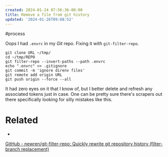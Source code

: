 ```yaml
---
created: 2024-01-24 07:56:36-08:00
title: Remove a file from git history
updated: '2024-01-26T09:08:52'
---
```


\#process

Oops I had `.envrc` in my *Git* repo.  Fixing it with `git-filter-repo`.

````shell
git clone URL ~/tmp/
cd ~/tmp/REPO
git filter-repo --invert-paths --path .envrc
echo ".envrc" >> .gitignore
git commit -m 'ignore direnv files'
git remote add origin URL
git push origin --force --all
````

It had zero eyes on it that I know of, but I better delete and refresh any associated tokens just in case. One can be pretty sure there's scrapers out there specifically looking for silly mistakes like this.

# Related

* 

[GitHub - newren/git-filter-repo: Quickly rewrite git repository history (filter-branch replacement)](https://github.com/newren/git-filter-repo)